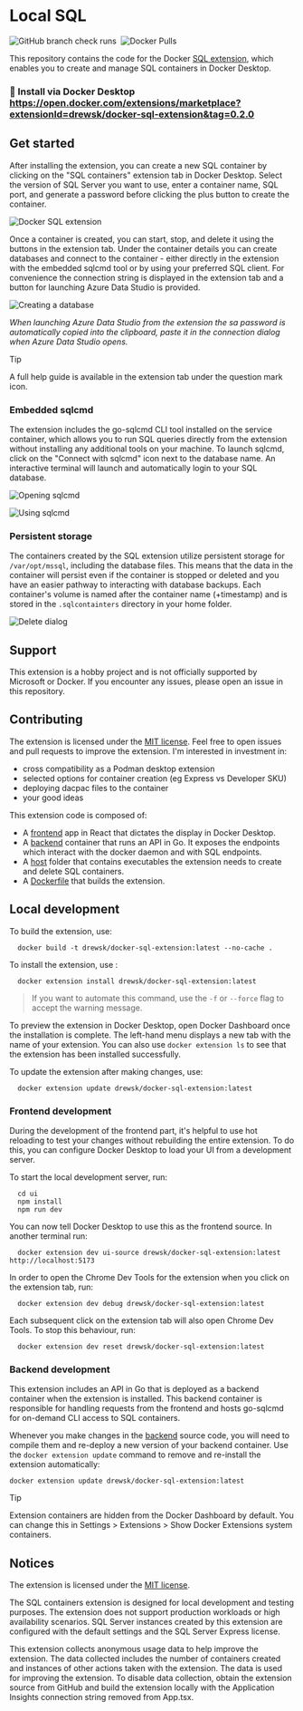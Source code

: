 # Local SQL

![GitHub branch check runs](https://img.shields.io/github/check-runs/dzsquared/docker-sql-extension/main) &nbsp;![Docker Pulls](https://img.shields.io/docker/pulls/drewsk/docker-sql-extension)


This repository contains the code for the Docker [SQL extension](https://open.docker.com/extensions/marketplace?extensionId=drewsk/docker-sql-extension&tag=0.2.0), which enables you to create and manage SQL containers in Docker Desktop.

### 🔌 Install via Docker Desktop https://open.docker.com/extensions/marketplace?extensionId=drewsk/docker-sql-extension&tag=0.2.0

## Get started

After installing the extension, you can create a new SQL container by clicking on the "SQL containers" extension tab in Docker Desktop. Select the version of SQL Server you want to use, enter a container name, SQL port, and generate a password before clicking the plus button to create the container.

![Docker SQL extension](./images/screenshot2.png)

Once a container is created, you can start, stop, and delete it using the buttons in the extension tab. Under the container details you can create databases and connect to the container - either directly in the extension with the embedded sqlcmd tool or by using your preferred SQL client. For convenience the connection string is displayed in the extension tab and a button for launching Azure Data Studio is provided.

![Creating a database](./images/create_database.png)

_When launching Azure Data Studio from the extension the sa password is automatically copied into the clipboard, paste it in the connection dialog when Azure Data Studio opens._

> [!TIP]
> A full help guide is available in the extension tab under the question mark icon.

### Embedded sqlcmd

The extension includes the go-sqlcmd CLI tool installed on the service container, which allows you to run SQL queries directly from the extension without installing any additional tools on your machine. To launch sqlcmd, click on the "Connect with sqlcmd" icon next to the database name. An interactive terminal will launch and automatically login to your SQL database.

![Opening sqlcmd](./images/open_sqlcmd.png)

![Using sqlcmd](./images/query_sqlcmd.png)

### Persistent storage

The containers created by the SQL extension utilize persistent storage for `/var/opt/mssql`, including the database files. This means that the data in the container will persist even if the container is stopped or deleted and you have an easier pathway to interacting with database backups. Each container's volume is named after the container name (+timestamp) and is stored in the `.sqlcontainters` directory in your home folder.

![Delete dialog](./images/delete_screenshot.png)

## Support

This extension is a hobby project and is not officially supported by Microsoft or Docker. If you encounter any issues, please open an issue in this repository.

## Contributing

The extension is licensed under the [MIT license](./LICENSE). Feel free to open issues and pull requests to improve the extension. I'm interested in investment in:

- cross compatibility as a Podman desktop extension
- selected options for container creation (eg Express vs Developer SKU)
- deploying dacpac files to the container
- your good ideas

This extension code is composed of:

- A [frontend](./ui) app in React that dictates the display in Docker Desktop.
- A [backend](./backend) container that runs an API in Go. It exposes the endpoints which interact with the docker daemon and with SQL endpoints.
- A [host](./host) folder that contains executables the extension needs to create and delete SQL containers.
- A [Dockerfile](./Dockerfile) that builds the extension.

## Local development

To build the extension, use:

```shell
  docker build -t drewsk/docker-sql-extension:latest --no-cache .
```

To install the extension, use :

```shell
  docker extension install drewsk/docker-sql-extension:latest
```

> If you want to automate this command, use the `-f` or `--force` flag to accept the warning message.

To preview the extension in Docker Desktop, open Docker Dashboard once the installation is complete. The left-hand menu displays a new tab with the name of your extension. You can also use `docker extension ls` to see that the extension has been installed successfully.

To update the extension after making changes, use:

```shell
  docker extension update drewsk/docker-sql-extension:latest
```

### Frontend development

During the development of the frontend part, it's helpful to use hot reloading to test your changes without rebuilding the entire extension. To do this, you can configure Docker Desktop to load your UI from a development server.

To start the local development server, run:

```shell
  cd ui
  npm install
  npm run dev
```

You can now tell Docker Desktop to use this as the frontend source. In another terminal run:

```shell
  docker extension dev ui-source drewsk/docker-sql-extension:latest http://localhost:5173
```

In order to open the Chrome Dev Tools for the extension when you click on the extension tab, run:

```shell
  docker extension dev debug drewsk/docker-sql-extension:latest
```

Each subsequent click on the extension tab will also open Chrome Dev Tools. To stop this behaviour, run:

```shell
  docker extension dev reset drewsk/docker-sql-extension:latest
```

### Backend development

This extension includes an API in Go that is deployed as a backend container when the extension is installed. This backend container is responsible for handling requests from the frontend and hosts go-sqlcmd for on-demand CLI access to SQL containers.

Whenever you make changes in the [backend](./backend) source code, you will need to compile them and re-deploy a new version of your backend container.
Use the `docker extension update` command to remove and re-install the extension automatically:

```shell
docker extension update drewsk/docker-sql-extension:latest
```

> [!TIP]
> Extension containers are hidden from the Docker Dashboard by default. You can change this in Settings > Extensions > Show Docker Extensions system containers.

## Notices

The extension is licensed under the [MIT license](./LICENSE).

The SQL containers extension is designed for local development and testing purposes. The extension does not support production workloads or high availability scenarios. SQL Server instances created by this extension are configured with the default settings and the SQL Server Express license.

This extension collects anonymous usage data to help improve the extension. The data collected includes the number of containers created and instances of other actions taken with the extension. The data is used for improving the extension. To disable data collection, obtain the extension source from GitHub and build the extension locally with the Application Insights connection string removed from App.tsx.
